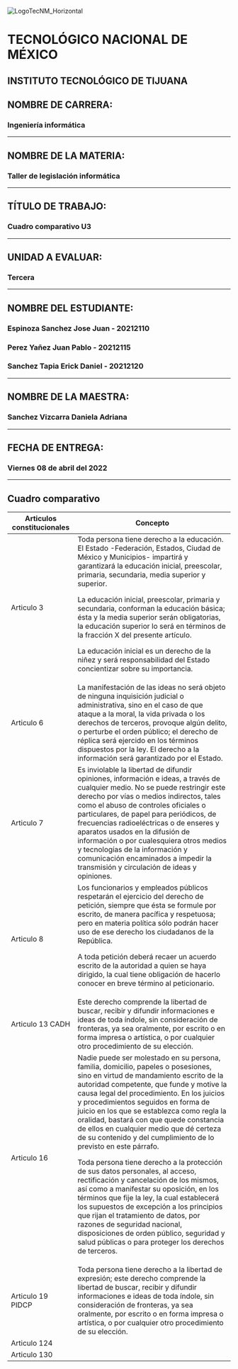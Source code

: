 ![LogoTecNM_Horizontal](https://user-images.githubusercontent.com/101742408/160739752-3ab4ba83-01d7-49b6-9ede-3ab2478f0696.svg)
# **TECNOLÓGICO NACIONAL DE MÉXICO**
##            INSTITUTO TECNOLÓGICO DE TIJUANA 
## NOMBRE DE CARRERA: 
### Ingeniería informática
---
## NOMBRE DE LA MATERIA: 
### Taller de legislación informática
---
## TÍTULO DE TRABAJO: 
### Cuadro comparativo U3
---
## UNIDAD A EVALUAR: 
### Tercera
---
## NOMBRE DEL ESTUDIANTE: 
### Espinoza Sanchez Jose Juan - 20212110
### Perez Yañez Juan Pablo - 20212115
### Sanchez Tapia Erick Daniel - 20212120
---
## NOMBRE DE LA MAESTRA:
### Sanchez Vizcarra Daniela Adriana
---
## FECHA DE ENTREGA:
### Viernes 08 de abril del 2022
---

## Cuadro comparativo

|Articulos constitucionales   |Concepto   |
|-----------------------------|-----------|
|Articulo 3                   |Toda persona tiene derecho a la educación. El Estado -Federación, Estados, Ciudad de México y Municipios- impartirá y garantizará la educación inicial, preescolar, primaria, secundaria, media superior y superior.<p><p> La educación inicial, preescolar, primaria y secundaria, conforman la educación básica; ésta y la media superior serán obligatorias, la educación superior lo será en términos de la fracción X del presente artículo.<p><p>La educación inicial es un derecho de la niñez y será responsabilidad del Estado concientizar sobre su importancia.| 
|Articulo 6                   |La manifestación de las ideas no será objeto de ninguna inquisición judicial o administrativa, sino en el caso de que ataque a la moral, la vida privada o los derechos de terceros, provoque algún delito, o perturbe el orden público; el derecho de réplica será ejercido en los términos dispuestos por la ley. El derecho a la información será garantizado por el Estado.           | 
|Articulo 7                   |Es inviolable la libertad de difundir opiniones, información e ideas, a través de cualquier medio. No se puede restringir este derecho por vías o medios indirectos, tales como el abuso de controles oficiales o particulares, de papel para periódicos, de frecuencias radioeléctricas o de enseres y aparatos usados en la difusión de información o por cualesquiera otros medios y tecnologías de la información y comunicación encaminados a impedir la transmisión y circulación de ideas y opiniones.           | 
|Articulo 8                   | Los funcionarios y empleados públicos respetarán el ejercicio del derecho de petición, siempre que ésta se formule por escrito, de manera pacífica y respetuosa; pero en materia política sólo podrán hacer uso de ese derecho los ciudadanos de la República.<p><p>A toda petición deberá recaer un acuerdo escrito de la autoridad a quien se haya dirigido, la cual tiene obligación de hacerlo conocer en breve término al peticionario. | 
|Articulo 13 CADH             | Este derecho comprende la libertad de buscar, recibir y difundir informaciones e ideas de toda índole, sin consideración de fronteras, ya sea oralmente, por escrito o en forma impresa o artística, o por cualquier otro procedimiento de su elección.          | 
|Articulo 16                  |Nadie puede ser molestado en su persona, familia, domicilio, papeles o posesiones, sino en virtud de mandamiento escrito de la autoridad competente, que funde y motive la causa legal del procedimiento. En los juicios y procedimientos seguidos en forma de juicio en los que se establezca como regla la oralidad, bastará con que quede constancia de ellos en cualquier medio que dé certeza de su contenido y del cumplimiento de lo previsto en este párrafo.<p><p>Toda persona tiene derecho a la protección de sus datos personales, al acceso, rectificación y cancelación de los mismos, así como a manifestar su oposición, en los términos que fije la ley, la cual establecerá los supuestos de excepción a los principios que rijan el tratamiento de datos, por razones de seguridad nacional, disposiciones de orden público, seguridad y salud públicas o para proteger los derechos de terceros.           | 
|Articulo 19 PIDCP            | Toda persona tiene derecho a la libertad de expresión; este derecho comprende la libertad de buscar, recibir y difundir informaciones e ideas de toda índole, sin consideración de fronteras, ya sea oralmente, por escrito o en forma impresa o artística, o por cualquier otro procedimiento de su elección.          | 
|Articulo 124                 |           | 
|Articulo 130                 |           | 

